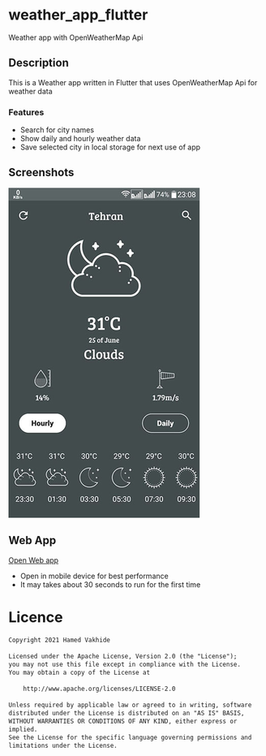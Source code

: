 # weather_app_flutter
 Weather app with OpenWeatherMap Api 

## Description 
This is a Weather app written in Flutter that uses OpenWeatherMap Api for weather data

### Features
- Search for city names
- Show daily and hourly weather data
- Save selected city in local storage for next use of app

## Screenshots

<img src="/preview.jpg"/>

## Web App

[Open Web app](https://weather-flutter-a5921.web.app "Web App")

- Open in mobile device for best performance
- It may takes about 30 seconds to run for the first time



# Licence

    Copyright 2021 Hamed Vakhide
    
    Licensed under the Apache License, Version 2.0 (the "License");
    you may not use this file except in compliance with the License.
    You may obtain a copy of the License at
    
        http://www.apache.org/licenses/LICENSE-2.0
    
    Unless required by applicable law or agreed to in writing, software
    distributed under the License is distributed on an "AS IS" BASIS,
    WITHOUT WARRANTIES OR CONDITIONS OF ANY KIND, either express or implied.
    See the License for the specific language governing permissions and
    limitations under the License.
